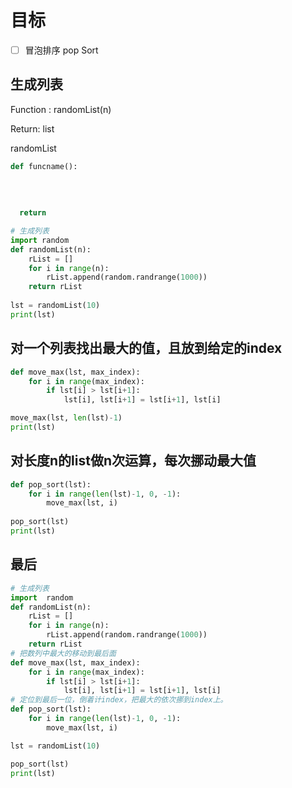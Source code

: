 # 目标

- [ ] 冒泡排序 pop Sort

## 生成列表

Function : randomList(n)

Return: list

randomList

```python
def funcname():
  
  
  
  
  return 
```

















```python
# 生成列表
import random
def randomList(n):
    rList = []
    for i in range(n):
        rList.append(random.randrange(1000))
    return rList
  
lst = randomList(10)
print(lst)
```

## 对一个列表找出最大的值，且放到给定的index

```python
def move_max(lst, max_index):
    for i in range(max_index):
        if lst[i] > lst[i+1]:
            lst[i], lst[i+1] = lst[i+1], lst[i]

move_max(lst, len(lst)-1)
print(lst)
```

## 对长度n的list做n次运算，每次挪动最大值

```python
def pop_sort(lst):
    for i in range(len(lst)-1, 0, -1):
        move_max(lst, i)
                
pop_sort(lst)
print(lst)
```

## 最后

```python
# 生成列表
import  random
def randomList(n):
    rList = []
    for i in range(n):
        rList.append(random.randrange(1000))
    return rList
# 把数列中最大的移动到最后面
def move_max(lst, max_index):
    for i in range(max_index):
        if lst[i] > lst[i+1]:
            lst[i], lst[i+1] = lst[i+1], lst[i]
# 定位到最后一位，倒着计index，把最大的依次挪到index上。
def pop_sort(lst):
    for i in range(len(lst)-1, 0, -1):
        move_max(lst, i)

lst = randomList(10)

pop_sort(lst)
print(lst)
```

